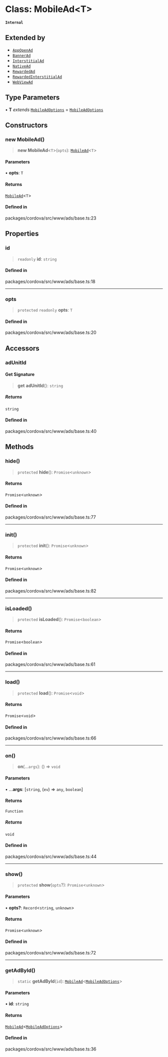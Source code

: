 # Class: MobileAd\<T\>

**`Internal`**

## Extended by

- [`AppOpenAd`](AppOpenAd.md)
- [`BannerAd`](BannerAd.md)
- [`InterstitialAd`](InterstitialAd.md)
- [`NativeAd`](NativeAd.md)
- [`RewardedAd`](RewardedAd.md)
- [`RewardedInterstitialAd`](RewardedInterstitialAd.md)
- [`WebViewAd`](WebViewAd.md)

## Type Parameters

• **T** *extends* [`MobileAdOptions`](../type-aliases/MobileAdOptions.md) = [`MobileAdOptions`](../type-aliases/MobileAdOptions.md)

## Constructors

### new MobileAd()

> **new MobileAd**\<`T`\>(`opts`): [`MobileAd`](MobileAd.md)\<`T`\>

#### Parameters

• **opts**: `T`

#### Returns

[`MobileAd`](MobileAd.md)\<`T`\>

#### Defined in

packages/cordova/src/www/ads/base.ts:23

## Properties

### id

> `readonly` **id**: `string`

#### Defined in

packages/cordova/src/www/ads/base.ts:18

***

### opts

> `protected` `readonly` **opts**: `T`

#### Defined in

packages/cordova/src/www/ads/base.ts:20

## Accessors

### adUnitId

#### Get Signature

> **get** **adUnitId**(): `string`

##### Returns

`string`

#### Defined in

packages/cordova/src/www/ads/base.ts:40

## Methods

### hide()

> `protected` **hide**(): `Promise`\<`unknown`\>

#### Returns

`Promise`\<`unknown`\>

#### Defined in

packages/cordova/src/www/ads/base.ts:77

***

### init()

> `protected` **init**(): `Promise`\<`unknown`\>

#### Returns

`Promise`\<`unknown`\>

#### Defined in

packages/cordova/src/www/ads/base.ts:82

***

### isLoaded()

> `protected` **isLoaded**(): `Promise`\<`boolean`\>

#### Returns

`Promise`\<`boolean`\>

#### Defined in

packages/cordova/src/www/ads/base.ts:61

***

### load()

> `protected` **load**(): `Promise`\<`void`\>

#### Returns

`Promise`\<`void`\>

#### Defined in

packages/cordova/src/www/ads/base.ts:66

***

### on()

> **on**(...`args`): () => `void`

#### Parameters

• ...**args**: [`string`, (`ev`) => `any`, `boolean`]

#### Returns

`Function`

##### Returns

`void`

#### Defined in

packages/cordova/src/www/ads/base.ts:44

***

### show()

> `protected` **show**(`opts`?): `Promise`\<`unknown`\>

#### Parameters

• **opts?**: `Record`\<`string`, `unknown`\>

#### Returns

`Promise`\<`unknown`\>

#### Defined in

packages/cordova/src/www/ads/base.ts:72

***

### getAdById()

> `static` **getAdById**(`id`): [`MobileAd`](MobileAd.md)\<[`MobileAdOptions`](../type-aliases/MobileAdOptions.md)\>

#### Parameters

• **id**: `string`

#### Returns

[`MobileAd`](MobileAd.md)\<[`MobileAdOptions`](../type-aliases/MobileAdOptions.md)\>

#### Defined in

packages/cordova/src/www/ads/base.ts:36
